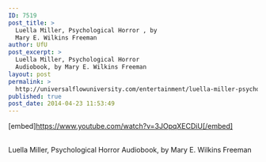```yaml
---
ID: 7519
post_title: >
  Luella Miller, Psychological Horror , by
  Mary E. Wilkins Freeman
author: UfU
post_excerpt: >
  Luella Miller, Psychological Horror
  Audiobook, by Mary E. Wilkins Freeman
layout: post
permalink: >
  http://universalflowuniversity.com/entertainment/luella-miller-psychological-horror-by-mary-e-wilkins-freeman/
published: true
post_date: 2014-04-23 11:53:49
---
```

[embed]https://www.youtube.com/watch?v=3JOpqXECDiU[/embed]</br></br>
<p>Luella Miller, Psychological Horror Audiobook, by Mary E. Wilkins Freeman</p>